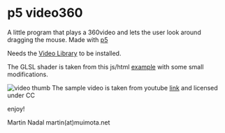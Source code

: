 # p5 video360

A little program that plays a 360video and lets the user look around dragging the mouse.
Made with [p5](http://processing.org)

Needs the [Video Library](https://processing.org:8443/reference/libraries/video/index.html) to be installed.

The GLSL shader is taken from this js/html [example](https://gist.github.com/fieldOfView/5106319) with some small modifications.

![video thumb](http://img.youtube.com/vi/iWyvlkWYXhY/0.jpg)
The sample video is taken from youtube [link](https://www.youtube.com/watch?v=iWyvlkWYXhY) and licensed under CC

enjoy!

Martin Nadal martin(at)muimota.net
